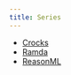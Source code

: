 ```yaml
---
title: Series
---
```

* [Crocks](./crocks.html)
* [Ramda](./ramda.html)
* [ReasonML](./reasonml.html)